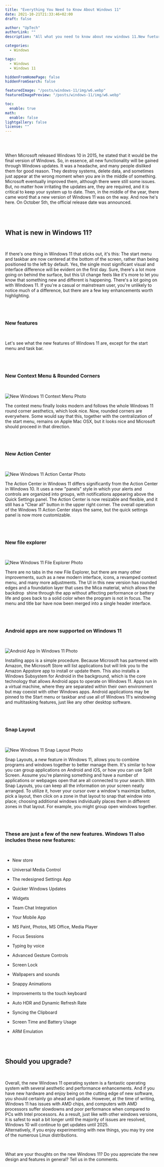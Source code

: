 ```yaml
---
title: "Everything You Need to Know About Windows 11"
date: 2021-10-21T21:33:46+02:00
draft: false

author: "UpTech"
authorLink: ""
description: "All what you need to know about new windows 11.New fuetures."

categories:
  - Windows

tags:
  - Windows
  - Windows 11

hiddenFromHomePage: false
hiddenFromSearch: false

featuredImage: "/posts/windows-11/img/w6.webp"
featuredImagePreview: "/posts/windows-11/img/w6.webp"

toc:
  enable: true
math:
  enable: false
lightgallery: false
license: ""
---
```


<br/>
<br/>

When Microsoft released Windows 10 in 2015, he stated that it would be the final version of Windows. So, in essence, all new functionality will be gained through Windows updates. It was a headache, and many people disliked them for good reason. They destroy systems, delete data, and sometimes just appear at the wrong moment when you are in the middle of something. Microsoft eventually improved them, although there were still some issues. But, no matter how irritating the updates are, they are required, and it is critical to keep your system up to date.
Then, in the middle of the year, there came word that a new version of Windows 11 was on the way.
And now he's here.
On October 5th, the official release date was announced.

<br/>
<br/>

## What is new in Windows 11?

<br/>

If there's one thing in Windows 11 that sticks out, it's this: The start menu and taskbar are now centered at the bottom of the screen, rather than being positioned to the left by default. Yes, the single most significant visual and interface difference will be evident on the first day. Sure, there's a lot more going on behind the surface, but this UI change feels like it's more to let you know that something new and different is happening.
There's a lot going on with Windows 11. If you're a casual or mainstream user, you're unlikely to notice much of a difference, but there are a few key enhancements worth highlighting.

<br/>
<br/>

### New features

<br/>

Let's see what the new features of Windows 11 are, except for the start menu and task bar.

<br/>
<br/>

### New Context Menu & Rounded Corners

<br/>

![New Windows 11 Context Menu Photo](/posts/windows-11/img/w3.webp "New Windows 11 Context Menu Photo")

The contest menu finally looks modern and follows the whole Windows 11 round corner aesthetics, which look nice.
Now, rounded corners are everywhere.
Some would say that this, together with the centralization of the start menu, remains on Apple Mac OSX, but it looks nice and Microsoft should proceed in that direction.

<br/>
<br/>

### New Action Center

<br/>

![New Windows 11 Action Centar Photo](/posts/windows-11/img/w4.webp "New Windows 11 Action Centar Photo")

The Action Center in Windows 11 differs significantly from the Action Center in Windows 10. It uses a new "panels" style in which your alerts and controls are organized into groups, with notifications appearing above the Quick Settings panel.
The Action Center is now resizable and flexible, and it still has a "Clear all" button in the upper right corner.
The overall operation of the Windows 11 Action Center stays the same, but the quick settings panel is now more customizable.

<br/>
<br/>

### New file explorer

<br/>

![New Windows 11 File Explorer Photo](/posts/windows-11/img/w1.webp "New Windows 11 File Explorer Photo")

There are no tabs in the new File Explorer, but there are many other improvements, such as a new modern interface, icons, a revamped context menu, and many more adjustments.
The UI in this new version has rounded edges and a foundation layer that uses the Mica material, which allows the backdrop  shine through the app without affecting performance or battery life and goes back to a solid color when the program is not in focus. The menu and title bar have now been merged into a single header interface.

<br/>
<br/>

### Android apps are now supported on Windows 11

<br/>

![Android App In Windows 11 Photo](/posts/windows-11/img/w5.webp "Android App In Windows 11 Photo")

Installing apps is a simple procedure. Because Microsoft has partnered with Amazon, the Microsoft Store will list applications but will link you to the Amazon Appstore app to install or update them. This also installs a Windows Subsystem for Android in the background, which is the core technology that allows Android apps to operate on Windows 11.
Apps run in a virtual machine, where they are separated within their own environment but may coexist with other Windows apps. Android applications may be pinned to the Start menu or taskbar and use all of Windows 11's windowing and multitasking features, just like any other desktop software.

<br/>
<br/>

### Snap Layout

<br/>

![New Windows 11 Snap Layout Photo](/posts/windows-11/img/w2.webp "New Windows 11 Snap Layout Photo")

Snap Layouts, a new feature in Windows 11, allows you to combine programs and windows together to better manage them. It's similar to how you can group applications on Android and iOS, or how you can use Split Screen.
Assume you're planning something and have a number of applications or webpages open that are all connected to your search. With Snap Layouts, you can keep all the information on your screen neatly arranged. To utilize it, hover your cursor over a window's maximize button, pick a layout, then click on a zone in that layout to snap that window into place; choosing additional windows individually places them in different zones in that layout. For example, you might group open windows together.

<br/>
<br/>

### These are just a few of the new features. Windows 11 also includes these new features:

<br/>

- New store

- Universal Media Control

- The redesigned Settings App

- Quicker Windows Updates

- Widgets

- Team Chat Integration

- Your Mobile App

- MS Paint, Photos, MS Office, Media Player

- Focus Sessions

- Typing by voice

- Advanced Gesture Controls

- Screen Lock

- Wallpapers and sounds

- Snappy Animations

- Improvements to the touch keyboard

- Auto HDR and Dynamic Refresh Rate

- Syncing the Clipboard

- Screen Time and Battery Usage

- ARM Emulation

<br/>
<br/>

## Should you upgrade?

<br/>

Overall, the new Windows 11 operating system is a fantastic operating system with several aesthetic and performance enhancements.
And if you have new hardware and enjoy being on the cutting edge of new software, you should certainly go ahead and update.
However, at the time of writing, Windows 11 has issues with AMD chips, and computers with AMD processors suffer slowdowns and poor performance when compared to PCs with Intel processors.
As a result, just like with other windows versions, it is safest to wait a bit longer until the majority of issues are resolved, Windows 10 will continue to get updates until 2025.  
Alternatively, if you enjoy experimenting with new things, you may try one of the numerous Linux distributions.

<br/>

What are your thoughts on the new Windows 11? Do you appreciate the new design and features in general? Tell us in the comments.
